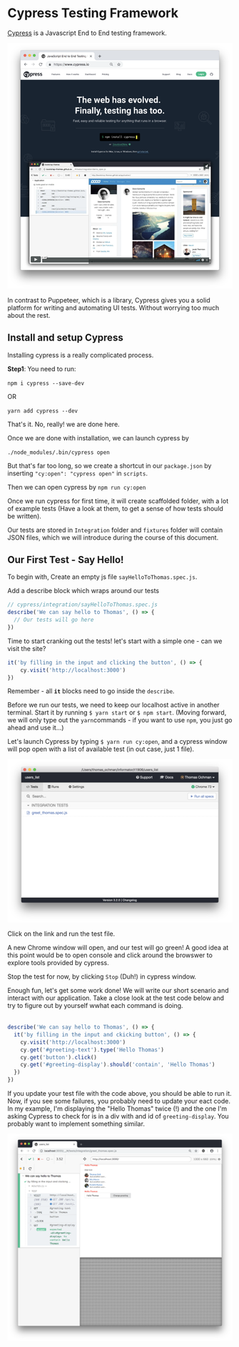 # Cypress Testing Framework

[Cypress](https://www.cypress.io/) is a Javascript End to End testing framework.

![](./cypress_landing_page.png)

In contrast to Puppeteer, which is a library, Cypress gives you a solid platform for writing and automating UI tests. Without worrying too much about the rest.

## Install and setup Cypress

Installing cypress is a really complicated process.

**Step1**: You need to run:

`npm i cypress --save-dev`

OR

`yarn add cypress --dev`

That's it. No, really! we are done here. 

Once we are done with installation, we can launch cypress by

`./node_modules/.bin/cypress open`

But that's far too long, so we create a shortcut in our `package.json` by inserting `"cy:open": "cypress open"` in `scripts`.

Then we can open cypress by
`npm run cy:open`

Once we run cypress for first time, it will create scaffolded folder, with a lot of example tests (Have a look at them, to get a sense of how tests should be written).

Our tests are stored in `Integration` folder and `fixtures` folder will contain JSON files, which we will introduce during the course of this document.

## Our First Test - Say Hello!

To begin with, Create an empty js file `sayHelloToThomas.spec.js`.

Add a describe block which wraps around our tests

```javascript
// cypress/integration/sayHelloToThomas.spec.js
describe('We can say hello to Thomas', () => {
  // Our tests will go here
})
```

Time to start cranking out the tests! let's start with a simple one - can we visit the site?

```javascript
it('by filling in the input and clicking the button', () => {
    cy.visit('http://localhost:3000')
})
```

Remember - all **`it`** blocks need to go inside the `describe`.

Before we run our tests, we need to keep our localhost active in another terminal. Start it by running `$ yarn start` or `$ npm start`. (Moving forward, we will only type out the `yarn`commands - if you want to use `npm`, you just go ahead and use it...)

Let's launch Cypress by typing `$ yarn run cy:open`, and a cypress window will pop open with a list of available test (in out case, just 1 file). 

![](./cypress_dashboard.png)


Click on the link and run the test file.

A new Chrome window will open, and our test will go green! A good idea at this point would be to open console and click around the browswer to explore tools provided by cypress.

Stop the test for now, by clicking `Stop` (Duh!) in cypress window.

Enough fun, let's get some work done! We will write our short scenario and interact with our application. Take a close look at the test code below and try to figure out by yourself wwhat each command is doing. 

```javascript

describe('We can say hello to Thomas', () => {
  it('by filling in the input and ckicking button', () => {
    cy.visit('http://localhost:3000')
    cy.get('#greeting-text').type('Hello Thomas')
    cy.get('button').click()
    cy.get('#greeting-display').should('contain', 'Hello Thomas')
  })
})
```
If you update your test file with the code above, you should be able to run it. Now, if you see some failures, you probably need to update your eact code. In my example, I'm displaying the "Hello Thomas" twice (!) and the one I'm asking Cypress to check for is in a div with and id of `greeting-display`. You probably want to implement something similar. 

![](./cypress_test_runner.png)

